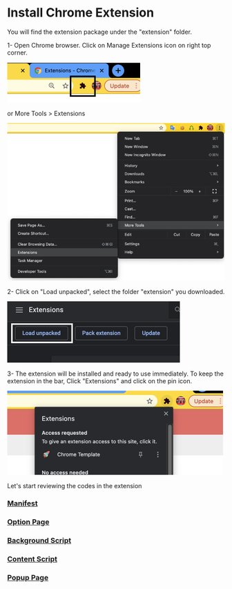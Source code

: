 # Install Chrome Extension

You will find the extension package under the "extension" folder.

1- Open Chrome browser. Click on Manage Extensions icon on right top corner.

![install](assets/install_1.png)

or More Tools > Extensions

![install](assets/install_1_1.png)

2- Click on "Load unpacked", select the folder "extension" you downloaded.

![install](assets/install_2.png)

3- The extension will be installed and ready to use immediately. To keep the extension in the bar, Click "Extensions" and click on the pin icon.

![install](assets/install_3.png)

Let's start reviewing the codes in the extension

### [Manifest](manifest?id=manifest-manifestjson)
### [Option Page](options?id=options-page)

### [Background Script](background?id=background-script)

### [Content Script](content?id=content-script)

### [Popup Page](popup?id=popup-page)

